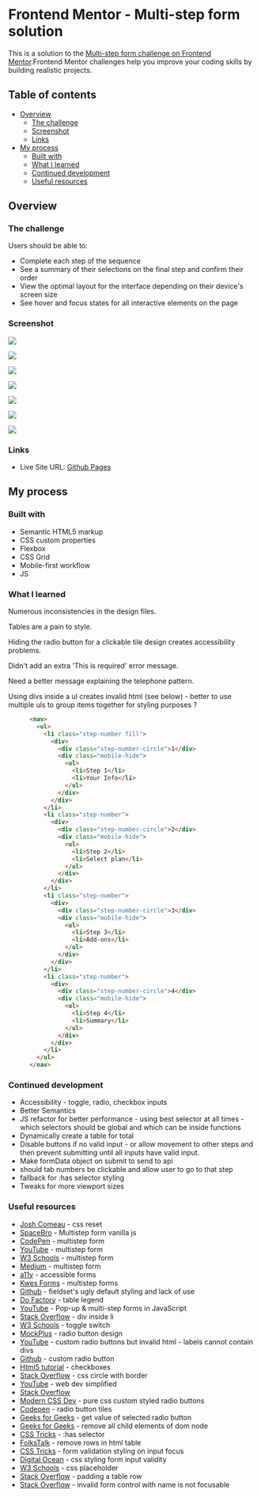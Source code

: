 # Frontend Mentor - Multi-step form solution

This is a solution to the [Multi-step form challenge on Frontend Mentor](https://www.frontendmentor.io/challenges/multistep-form-YVAnSdqQBJ).Frontend Mentor challenges help you improve your coding skills by building realistic projects. 

## Table of contents

- [Overview](#overview)
  - [The challenge](#the-challenge)
  - [Screenshot](#screenshot)
  - [Links](#links)
- [My process](#my-process)
  - [Built with](#built-with)
  - [What I learned](#what-i-learned)
  - [Continued development](#continued-development)
  - [Useful resources](#useful-resources)

## Overview

### The challenge

Users should be able to:

- Complete each step of the sequence
- See a summary of their selections on the final step and confirm their order
- View the optimal layout for the interface depending on their device's screen size
- See hover and focus states for all interactive elements on the page

### Screenshot

![](multi-step-form-mobile-1.png)

![](multi-step-form-mobile-2.png)

![](multi-step-form-mobile-2-yearly.png)

![](mutli-step-form-mobile-3.png)

![](multi-step-form-mobile-4-monthly.png)

![](multi-step-form-mobile-4-yearly.png)

![](multi-step-form-mobile-thanks.png)

### Links

- Live Site URL: [Github Pages](https://jdegand.github.io/multi-step-form)

## My process

### Built with

- Semantic HTML5 markup
- CSS custom properties
- Flexbox
- CSS Grid
- Mobile-first workflow
- JS

### What I learned

Numerous inconsistencies in the design files.

Tables are a pain to style.

Hiding the radio button for a clickable tile design creates accessibility problems.  

Didn't add an extra 'This is required' error message.  

Need a better message explaining the telephone pattern.  

Using divs inside a ul creates invalid html (see below) -  better to use multiple uls to group items together for styling purposes ? 

```html
      <nav>
        <ul>
          <li class="step-number fill">
            <div>
              <div class="step-number-circle">1</div>
              <div class="mobile-hide">
                <ul>
                  <li>Step 1</li>
                  <li>Your Info</li>
                </ul>
              </div>
            </div>
          </li>
          <li class="step-number">
            <div>
              <div class="step-number-circle">2</div>
              <div class="mobile-hide">
                <ul>
                  <li>Step 2</li>
                  <li>Select plan</li>
                </ul>
              </div>
            </div>
          </li>
          <li class="step-number">
            <div>
              <div class="step-number-circle">3</div>
              <div class="mobile-hide">
                <ul>
                  <li>Step 3</li>
                  <li>Add-ons</li>
                </ul>
              </div>
            </div>
          </li>
          <li class="step-number">
            <div>
              <div class="step-number-circle">4</div>
              <div class="mobile-hide">
                <ul>
                  <li>Step 4</li>
                  <li>Summary</li>
                </ul>
              </div>
            </div>
          </li>
        </ul>
      </nav>  
```

### Continued development

- Accessibility - toggle, radio, checkbox inputs 
- Better Semantics
- JS refactor for better performance - using best selector at all times - which selectors should be global and which can be inside functions
- Dynamically create a table for total
- Disable buttons if no valid input - or allow movement to other steps and then prevent submitting until all inputs have valid input.
- Make formData object on submit to send to api
- should tab numbers be clickable and allow user to go to that step
- fallback for :has selector styling
- Tweaks for more viewport sizes

### Useful resources

- [Josh Comeau](https://www.joshwcomeau.com/css/custom-css-reset/) - css reset
- [SpaceBro](https://spacebro.io/articles/crate-multistep-form-vanilla-js) - Multistep form vanilla js
- [CodePen](https://codepen.io/im1tta/pen/QGmYmN) - multistep form
- [YouTube](https://www.youtube.com/watch?v=cKTgIDkRsGc) - multistep form
- [W3 Schools](https://www.w3schools.com/howto/howto_js_form_steps.asp) - multistep form
- [Medium](https://levelup.gitconnected.com/create-a-multi-step-form-using-html-css-and-javascript-30aca5c062fc) - multistep form
- [a11y](https://www.a11yproject.com/posts/how-to-write-accessible-forms/) - accessible forms
- [Kwes Forms](https://kwesforms.com/docs/v2/multistep-forms) - multistep forms
- [Github](https://github.com/jensimmons/cssremedy/issues/50) - fieldset's ugly default styling and lack of use 
- [Do Factory](https://www.dofactory.com/html/legend) - table legend 
- [YouTube](https://www.youtube.com/watch?v=8onWWl-k7Gw) - Pop-up & multi-step forms in JavaScript
- [Stack Overflow](https://stackoverflow.com/questions/1915077/is-div-inside-list-allowed) - div inside li
- [W3 Schools](https://www.w3schools.com/howto/howto_css_switch.asp) - toggle switch
- [MockPlus](https://www.mockplus.com/blog/post/radio-button-design) - radio button design
- [YouTube](https://www.youtube.com/watch?v=qDxcQHecxMY) - custom radio buttons but invalid html - labels cannot contain divs
- [Github](https://github.com/calebcadainoo/crosbyroads2021) - custom radio button
- [Html5 tutorial](https://html5-tutorial.net/forms/checkboxes/) - checkboxes
- [Stack Overflow](https://stackoverflow.com/questions/33277777/css-circle-with-border) - css circle with border
- [YouTube](https://www.youtube.com/watch?v=VdqtdKXxKhM&t=565s) - web dev simplified 
- [Stack Overflow](https://stackoverflow.com/questions/18078871/hide-check-radio-button-with-css)
- [Modern CSS Dev](https://moderncss.dev/pure-css-custom-styled-radio-buttons/) - pure css custom styled radio buttons
- [Codepen](https://codepen.io/caseycallow/pen/yaGQMo) - radio button tiles
- [Geeks for Geeks](https://www.geeksforgeeks.org/how-to-get-value-of-selected-radio-button-using-javascript/) - get value of selected radio button
- [Geeks for Geeks](https://www.geeksforgeeks.org/remove-all-the-child-elements-of-a-dom-node-in-javascript/) - remove all child elements of dom node
- [CSS Tricks](https://css-tricks.com/the-css-has-selector/) - :has selector
- [FolksTalk](https://www.folkstalk.com/tech/dynamically-add-remove-rows-in-html-table-using-javascript-with-code-examples/) - remove rows in html table
- [CSS Tricks](https://css-tricks.com/snippets/css/form-validation-styling-on-input-focus/) - form validation styling on input focus
- [Digital Ocean](https://www.digitalocean.com/community/tutorials/css-styling-form-input-validity) - css styling form input validity
- [W3 Schools](https://www.w3schools.com/howto/howto_css_placeholder.asp) - css placeholder
- [Stack Overflow](https://stackoverflow.com/questions/3656615/padding-a-table-row) - padding a table row
- [Stack Overflow](https://stackoverflow.com/questions/22148080/an-invalid-form-control-with-name-is-not-focusable) - invalid form control with name is not focusable